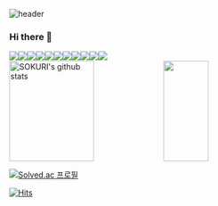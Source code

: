 ![header](https://capsule-render.vercel.app/api?type=waving&height=180&color=timeGradient&text=Hyeji%20Kim&fontSize=40&fontAlign=85&fontAlignY=20&desc=Backend%20Developer&descSize=15&descAlign=88&descAlignY=45&animation=fadeIn)

### Hi there 👋
<div id="icons" style="display: flex; flex-direction: row;">
  
<img src="https://img.shields.io/badge/JAVA-007396?style=for-the-badge&logo=Java&logoColor=white">
<img src="https://img.shields.io/badge/JavaScript-F7DF1E?style=for-the-badge&logo=JavaScript&logoColor=white">
<img src="https://img.shields.io/badge/Spring-6DB33F?style=for-the-badge&logo=Spring&logoColor=white">
<img src="https://img.shields.io/badge/HTML5-E34F26?style=for-the-badge&logo=HTML5&logoColor=white">
<img src="https://img.shields.io/badge/CSS3-1572B6?style=for-the-badge&logo=CSS3&logoColor=white"> <br>
<img src="https://img.shields.io/badge/MySQL-4479A1?style=for-the-badge&logo=MySQL&logoColor=white">
<img src="https://img.shields.io/badge/Oracle-F80000?style=for-the-badge&logo=Oracle&logoColor=white"> 
<img src="https://img.shields.io/badge/aws-232F3E?style=for-the-badge&logo=Amazon aws&logoColor=white">
<img src="https://img.shields.io/badge/Eclipse-2C2255?style=for-the-badge&logo=Eclipse%20IDE&logoColor=white">
<img src="https://img.shields.io/badge/github-181717?style=for-the-badge&logo=github&logoColor=white">
<img src="https://img.shields.io/badge/VSCode-007ACC?style=for-the-badge&logo=VisualStudioCode&logoColor=white">

</div>
  
<div style="display: flex; flex-direction: row;">
  <img align="center" style="width: 55%; height: 180px;" src="https://github-readme-stats.vercel.app/api?username=jjiya&show_icons=true&include_all_commits=true&count_private=true&theme=default#gh-light-mode-only" alt="SOKURI's github stats" />
  
  <img align="center" style="width: 40%; height: 180px;" src="https://github-readme-stats.vercel.app/api/top-langs/?username=jjiya&layout=donut" />
</div>
  
[![Solved.ac
프로필](http://mazassumnida.wtf/api/v2/generate_badge?boj=jjiya)](https://solved.ac/jjiya)

[![Hits](https://hits.seeyoufarm.com/api/count/incr/badge.svg?url=https%3A%2F%2Fgithub.com%2Fjjiya%2Fhit-counter&count_bg=%234B6ABA&title_bg=%23353535&icon=github.svg&icon_color=%23E7E7E7&title=hits&edge_flat=true)](https://hits.seeyoufarm.com)

<!--
  header: https://github.com/kyechan99/capsule-render#waving
  badge: https://shields.io/category/coverage
  solved.ac: https://github.com/mazassumnida/mazassumnida
  github stats, Top Langs: https://github.com/anuraghazra/github-readme-stats
  hits: https://hits.seeyoufarm.com/
-->

<!-- Stats Card, Top Languages Card
  [![Anurag's GitHub stats-Dark](https://github-readme-stats.vercel.app/api?username=jjiya&custom_title &show_icons=true&include_all_commits=true&count_private=true&theme=dark#gh-dark-mode-only)](https://github.com/anuraghazra/github-readme-stats#gh-dark-mode-only)

  [![Anurag's GitHub stats-Light](https://github-readme-stats.vercel.app/api?username=jjiya&show_icons=true&include_all_commits=true&count_private=true&theme=default#gh-light-mode-only)](https://github.com/anuraghazra/github-readme-stats#gh-light-mode-only)

  [![Top Langs](https://github-readme-stats.vercel.app/api/top-langs/?username=jjiya&layout=donut)](https://github.com/anuraghazra/github-readme-stats)
 -->
